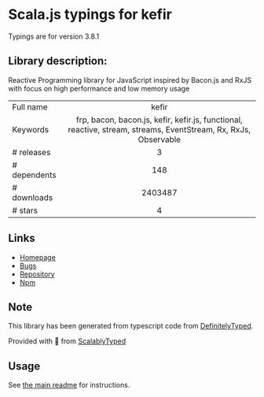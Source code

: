 
# Scala.js typings for kefir

Typings are for version 3.8.1

## Library description:
Reactive Programming library for JavaScript inspired by Bacon.js and RxJS with focus on high performance and low memory usage

|                    |                 |
| ------------------ | :-------------: |
| Full name          | kefir |
| Keywords           | frp, bacon, bacon.js, kefir, kefir.js, functional, reactive, stream, streams, EventStream, Rx, RxJs, Observable |
| # releases         | 3 |
| # dependents       | 148 |
| # downloads        | 2403487 |
| # stars            | 4 |

## Links
- [Homepage](https://github.com/kefirjs/kefir)
- [Bugs](https://github.com/kefirjs/kefir/issues)
- [Repository](https://github.com/kefirjs/kefir)
- [Npm](https://www.npmjs.com/package/kefir)
    


## Note
This library has been generated from typescript code from [DefinitelyTyped](https://definitelytyped.org).

Provided with :purple_heart: from [ScalablyTyped](https://github.com/oyvindberg/ScalablyTyped)

## Usage
See [the main readme](../../readme.md) for instructions.


